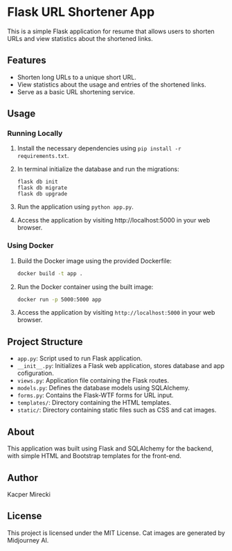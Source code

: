 # Flask URL Shortener App

This is a simple Flask application for resume that allows users to shorten URLs and view statistics about the shortened links.

## Features

- Shorten long URLs to a unique short URL.
- View statistics about the usage and entries of the shortened links.
- Serve as a basic URL shortening service.

## Usage

### Running Locally
1. Install the necessary dependencies using `pip install -r requirements.txt`.
2. In terminal initialize the database and run the migrations:

    ```
    flask db init
    flask db migrate
    flask db upgrade
    ```
3. Run the application using `python app.py`.
4. Access the application by visiting http://localhost:5000 in your web browser.

### Using Docker
1. Build the Docker image using the provided Dockerfile:

    ```bash
   docker build -t app .
    ```
2. Run the Docker container using the built image:

    ```bash
    docker run -p 5000:5000 app
    ```
3. Access the application by visiting `http://localhost:5000` in your web browser.

## Project Structure

- `app.py`: Script used to run Flask application.
- `__init__.py`: Initializes a Flask web application, stores database and app cofiguration.
- `views.py`: Application file containing the Flask routes.
- `models.py`: Defines the database models using SQLAlchemy.
- `forms.py`: Contains the Flask-WTF forms for URL input.
- `templates/`: Directory containing the HTML templates.
- `static/`: Directory containing static files such as CSS and cat images.

## About

This application was built using Flask and SQLAlchemy for the backend, with simple HTML and Bootstrap templates for the front-end.

## Author

Kacper Mirecki

## License

This project is licensed under the MIT License.
Cat images are generated by Midjourney AI.
